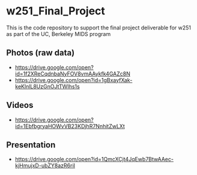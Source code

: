 # w251_Final_Project
This is the code repository to support the final project deliverable for w251 as part of the UC, Berkeley MIDS program


## Photos (raw data)

 - https://drive.google.com/open?id=1f2XReCqdnbaNyFOV8vmAAykfk4GAZc8N
 - https://drive.google.com/open?id=1gBxayfXak-keKlnlL8UzGnOJtTWIhs1s
 
 ## Videos
 
 - https://drive.google.com/open?id=1EbfbgryaHOWvVB23KDjhR7NnhitZwLXt
 
 ## Presentation

 - https://drive.google.com/open?id=1QmcXCjt4JqEwb7BtwAAec-kjHmujxD-ubZY8azR6riI
 
